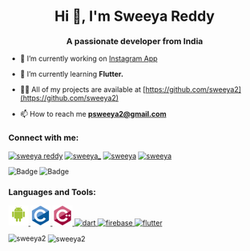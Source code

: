 <h1 align="center">Hi 👋, I'm Sweeya Reddy</h1>
<h3 align="center">A passionate developer from India</h3>

- 🔭 I’m currently working on [Instagram App](https://github.com/sweeya2/Insta_App)

- 🌱 I’m currently learning **Flutter.**

- 👨‍💻 All of my projects are available at [https://github.com/sweeya2](https://github.com/sweeya2)

- 📫 How to reach me **psweeya2@gmail.com**

<h3 align="left">Connect with me:</h3>
<p align="left">
<a href="https://linkedin.com/in/sweeya reddy" target="blank"><img align="center" src="https://raw.githubusercontent.com/rahuldkjain/github-profile-readme-generator/master/src/images/icons/Social/linked-in-alt.svg" alt="sweeya reddy" height="30" width="40" /></a>
<a href="https://instagram.com/sweeya_" target="blank"><img align="center" src="https://raw.githubusercontent.com/rahuldkjain/github-profile-readme-generator/master/src/images/icons/Social/instagram.svg" alt="sweeya_" height="30" width="40" /></a>
<a href="https://www.codechef.com/users/sweeya" target="blank"><img align="center" src="https://static.uacdn.net/thumbnail/external-app-icons/ce4fd2180646452aa0b03c3ffa3ef8e2.png" alt="sweeya" height="30" width="40" /></a>
<a href="https://codeforces.com/profile/sweeyareddy2" target="blank"><img align="center" src="https://cdn.iconscout.com/icon/free/png-256/code-forces-3521352-2944796.png" alt="sweeya" height="30" width="30" /></a>
</p>

![Badge](https://cp-logo.vercel.app/codechef/sweeya?logo=true) 
![Badge](https://cp-logo.vercel.app/codeforces/sweeyareddy2?logo=true)

<h3 align="left">Languages and Tools:</h3>
<p align="left"> <a href="https://developer.android.com" target="_blank"> <img src="https://raw.githubusercontent.com/devicons/devicon/master/icons/android/android-original-wordmark.svg" alt="android" width="40" height="40"/> </a> <a href="https://www.cprogramming.com/" target="_blank"> <img src="https://raw.githubusercontent.com/devicons/devicon/master/icons/c/c-original.svg" alt="c" width="40" height="40"/> </a> <a href="https://www.w3schools.com/cpp/" target="_blank"> <img src="https://raw.githubusercontent.com/devicons/devicon/master/icons/cplusplus/cplusplus-original.svg" alt="cplusplus" width="40" height="40"/> </a> <a href="https://dart.dev" target="_blank"> <img src="https://www.vectorlogo.zone/logos/dartlang/dartlang-icon.svg" alt="dart" width="40" height="40"/> </a> <a href="https://firebase.google.com/" target="_blank"> <img src="https://www.vectorlogo.zone/logos/firebase/firebase-icon.svg" alt="firebase" width="40" height="40"/> </a> <a href="https://flutter.dev" target="_blank"> <img src="https://www.vectorlogo.zone/logos/flutterio/flutterio-icon.svg" alt="flutter" width="40" height="40"/> </a> </p>

<p><img align="left" src="https://github-readme-stats.vercel.app/api/top-langs?username=sweeya2&show_icons=true&locale=en&layout=compact" alt="sweeya2" /></p>

<p>&nbsp;<img align="center" src="https://github-readme-stats.vercel.app/api?username=sweeya2&show_icons=true&locale=en" alt="sweeya2" /></p>
